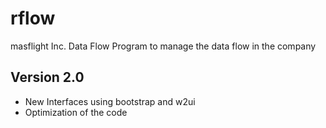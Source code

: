 # rflow
masflight Inc. Data Flow
Program to manage the data flow in the company

## Version 2.0
* New Interfaces using bootstrap and w2ui
* Optimization of the code